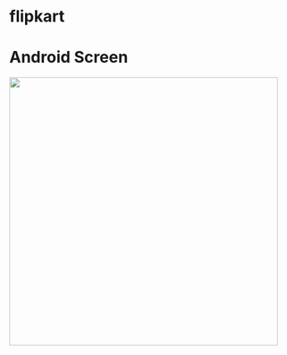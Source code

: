 # flipkart

# Android Screen
<img height="480px" src="https://github.com/flutter-devs/flutter_Flipkart_UI_clone/blob/master/screens/android1.png"> 
 
 
